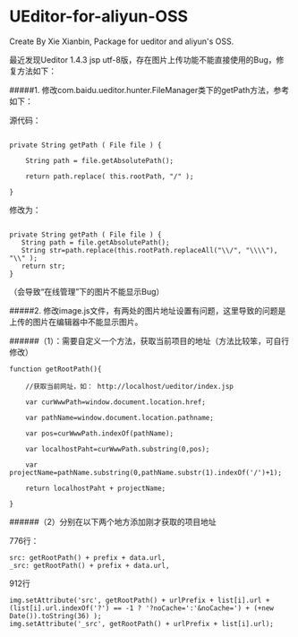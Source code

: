 UEditor-for-aliyun-OSS
=======

Create By Xie Xianbin, Package for ueditor and aliyun's OSS.


最近发现Ueditor 1.4.3 jsp utf-8版，存在图片上传功能不能直接使用的Bug，修复方法如下：

#####1. 修改com.baidu.ueditor.hunter.FileManager类下的getPath方法，参考如下：


源代码：
```

private String getPath ( File file ) {

	String path = file.getAbsolutePath();

	return path.replace( this.rootPath, "/" );

}

```

修改为：

```

private String getPath ( File file ) {
   String path = file.getAbsolutePath();
   String str=path.replace(this.rootPath.replaceAll("\\/", "\\\\"), "\\" );
   return str;
}
```

（会导致“在线管理”下的图片不能显示Bug）

#####2. 修改image.js文件，有两处的图片地址设置有问题，这里导致的问题是上传的图片在编辑器中不能显示图片。


######（1）：需要自定义一个方法，获取当前项目的地址（方法比较笨，可自行修改）


```
function getRootPath(){

    //获取当前网址，如： http://localhost/ueditor/index.jsp

    var curWwwPath=window.document.location.href;

	var pathName=window.document.location.pathname;

	var pos=curWwwPath.indexOf(pathName);

	var localhostPaht=curWwwPath.substring(0,pos);

	var projectName=pathName.substring(0,pathName.substr(1).indexOf('/')+1);

	return localhostPaht + projectName;

}
```
######（2）分别在以下两个地方添加刚才获取的项目地址


776行：
```
src: getRootPath() + prefix + data.url,
_src: getRootPath() + prefix + data.url,
```
912行
```
img.setAttribute('src', getRootPath() + urlPrefix + list[i].url + (list[i].url.indexOf('?') == -1 ? '?noCache=':'&noCache=') + (+new Date()).toString(36) );
img.setAttribute('_src', getRootPath() + urlPrefix + list[i].url);
```

